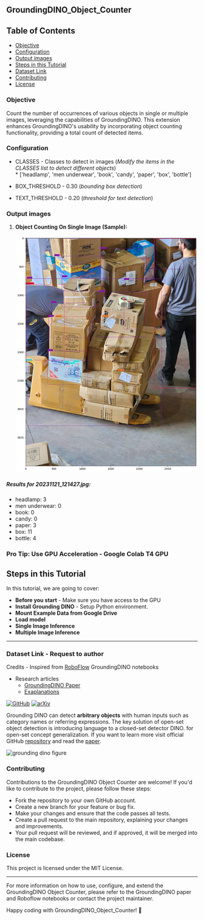 ## GroundingDINO_Object_Counter
## Table of Contents

- [Objective](#langchain-medical-bot)
- [Configuration](#table-of-contents)
- [Output images](#prerequisites)
- [Steps in this Tutorial](#installation)
- [Dataset Link](#getting-started)
- [Contributing](#contributing)
- [License](#license)

### Objective
Count the number of occurrences of various objects in single or multiple images, leveraging the capabilities of GroundingDINO. This extension enhances GroundingDINO's usability by incorporating object counting functionality, providing a total count of detected items.

### Configuration
  * CLASSES - Classes to detect in images (*Modify the items in the CLASSES list to detect different objects*)  
              * ['headlamp', 'men underwear', 'book', 'candy', 'paper', 'box', 'bottle']
              

* BOX_THRESHOLD - 0.30
  (*bounding box detection*)

* TEXT_THRESHOLD - 0.20
  (*threshold for text detection*)


### Output images

1. **Object Counting On Single Image (Sample):**
   <p align="center">
   <img src="Output_images/Output_1.png" width=750></p>
  
##### Results for 20231121_121427.jpg: 
- headlamp: 3
- men underwear: 0
- book: 0
- candy: 0
- paper: 3
- box: 11
- bottle: 4

### Pro Tip: Use GPU Acceleration - Google Colab T4 GPU

## Steps in this Tutorial

In this tutorial, we are going to cover:

- **Before you start** - Make sure you have access to the GPU
- **Install Grounding DINO** - Setup Python environment.
- **Mount Example Data from Google Drive**
- **Load model**
- **Single Image Inference**
- **Multiple Image Inference**
---
### Dataset Link - Request to author
Credits - Inspired from [RoboFlow](https://github.com/roboflow/notebooks/tree/main/notebooks) GroundingDINO notebooks
- Research articles
   * [GroundingDINO Paper](https://arxiv.org/abs/2303.05499)
   * [Exaplanations](https://www.ikomia.ai/blog/grounding-dino-zero-shot-detection-explained)

[![GitHub](https://badges.aleen42.com/src/github.svg)](https://github.com/IDEA-Research/GroundingDINO) [![arXiv](https://img.shields.io/badge/arXiv-2303.05499-b31b1b.svg)](https://arxiv.org/abs/2303.05499)

Grounding DINO can detect **arbitrary objects** with human inputs such as category names or referring expressions. The key solution of open-set object detection is introducing language to a closed-set detector DINO. for open-set concept generalization. If you want to learn more visit official GitHub [repository](https://github.com/IDEA-Research/GroundingDINO) and read the [paper](https://arxiv.org/abs/2303.05499).

![grounding dino figure](https://media.roboflow.com/notebooks/examples/grounding-dino-figure.png)

### Contributing

Contributions to the GroundingDINO Object Counter are welcome! If you'd like to contribute to the project, please follow these steps:
- Fork the repository to your own GitHub account.
- Create a new branch for your feature or bug fix.
- Make your changes and ensure that the code passes all tests.
- Create a pull request to the main repository, explaining your changes and improvements.
- Your pull request will be reviewed, and if approved, it will be merged into the main codebase.

### License

This project is licensed under the MIT License.

---

For more information on how to use, configure, and extend the GroundingDINO Object Counter, please refer to the GroundingDINO paper and Roboflow notebooks or contact the project maintainer.

Happy coding with GroundingDINO_Object_Counter! 🚀

